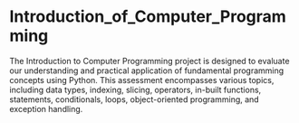 # Introduction_of_Computer_Programming
The Introduction to Computer Programming project is designed to evaluate our understanding and practical application of fundamental programming concepts using Python. This assessment encompasses various topics, including data types, indexing, slicing, operators, in-built functions, statements, conditionals, loops, object-oriented programming, and exception handling.
